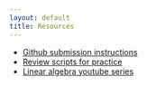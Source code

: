 ```yaml
---
layout: default
title: Resources
---
```


* [Github submission instructions](https://cisc3620.github.io/docs/submissions.html)
* [Review scripts for practice](https://github.com/cisc3620/review)
* [Linear algebra youtube series](https://www.youtube.com/playlist?list=PLZHQObOWTQDPD3MizzM2xVFitgF8hE_ab)
